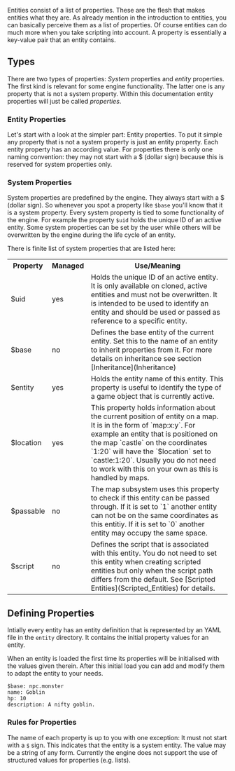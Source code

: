 Entities consist of a list of properties. These are the flesh that makes
entities what they are. As already mention in the introduction to entities, you
can basically perceive them as a list of properties. Of course entities can do
much more when you take scripting into account. A property is essentially a
key-value pair that an entity contains.

## Types
There are two types of properties: *System* properties and *entity* properties.
The first kind is relevant for some engine functionality. The latter one is any
property that is not a system property. Within this documentation entity
properties will just be called *properties*.

### Entity Properties
Let's start with a look at the simpler part: Entity properties. To put it simple
any property that is not a system property is just an entity property. Each
entity property has an according value. For properties there is only one naming
convention: they may not start with a $ (dollar sign) because this is reserved
for system properties only.

### System Properties
System properties are predefined by the engine. They always start with a $
(dollar sign). So whenever you spot a property like `$base` you'll know that it
is a system property. Every system property is tied to some functionality of the
engine. For example the property `$uid` holds the unique ID of an active entity.
Some system properties can be set by the user while others will be overwritten
by the engine during the life cycle of an entity.

There is finite list of system properties that are listed here:

<table>
<tr><th>Property</th><th>Managed</th><th>Use/Meaning</th></tr>
<tr>
  <td>$uid</td>
  <td>yes</td>
  <td>Holds the unique ID of an active entity. It is only available on cloned,
      active entities and must not be overwritten. It is intended to be used to
      identify an entity and should be used or passed as reference to a specific
      entity.</td>
</tr>
<tr>
  <td>$base</td>
  <td>no</td>
  <td>Defines the base entity of the current entity. Set this to the name of an
      entity to inherit properties from it. For more details on inheritance see
      section [Inheritance](Inheritance)</td>
</tr>
<tr>
  <td>$entity</td>
  <td>yes</td>
  <td>Holds the entity name of this entity. This property is useful to identify
      the type of a game object that is currently active.</td>  
</tr>
<tr>
  <td>$location</td>
  <td>yes</td>
  <td>This property holds information about the current position of entity on a
      map. It is in the form of `map:x:y`. For example an entity that is
      positioned on the map `castle` on the coordinates `1:20` will have the
      `$location` set to `castle:1:20`. Usually you do not need to work with
      this on your own as this is handled by maps.</td>
</tr>
<tr>
  <td>$passable</td>
  <td>no</td>
  <td>The map subsystem uses this property to check if this entity can be passed
      through. If it is set to `1` another entity can not be on the same coordinates
      as this entitiy. If it is set to `0` another entity may occupy the same space.</td>
</tr>
<tr>
  <td>$script</td>
  <td>no</td>
  <td>Defines the script that is associated with this entity. You do not need to
      set this entity when creating scripted entities but only when the script
      path differs from the default. See [Scripted Entities](Scripted_Entities)
      for details.</td>
</tr>
</table>

## Defining Properties
Intially every entity has an entity definition that is represented by an YAML file
in the `entity` directory. It contains the initial property values for an entity.

When an entity is loaded the first time its properties will be initialised with
the values given therein. After this initial load you can add and modify them
to adapt the entity to your needs.

```
$base: npc.monster
name: Goblin
hp: 10
description: A nifty goblin.
```

### Rules for Properties
The name of each property is up to you with one exception: It must not start with
a `$` sign. This indicates that the entity is a system entity. The value may be
a string of any form. Currently the engine does not support the use of structured
values for properties (e.g. lists).
